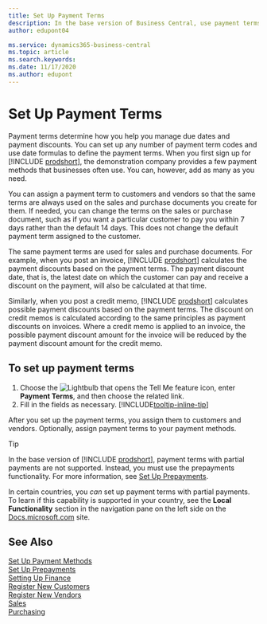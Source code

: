 ```yaml
---
title: Set Up Payment Terms
description: In the base version of Business Central, use payment terms to manage due dates and payment discounts. 
author: edupont04

ms.service: dynamics365-business-central
ms.topic: article
ms.search.keywords:
ms.date: 11/17/2020
ms.author: edupont
---
```

# Set Up Payment Terms

Payment terms determine how you help you manage due dates and payment discounts. You can set up any number of payment term codes and use date formulas to define the payment terms. When you first sign up for [!INCLUDE [prodshort](includes/prodshort.md)], the demonstration company provides a few payment methods that businesses often use. You can, however, add as many as you need.  

You can assign a payment term to customers and vendors so that the same terms are always used on the sales and purchase documents you create for them. If needed, you can change the terms on the sales or purchase document, such as if you want a particular customer to pay you within 7 days rather than the default 14 days. This does not change the default payment term assigned to the customer.

The same payment terms are used for sales and purchase documents. For example, when you post an invoice, [!INCLUDE [prodshort](includes/prodshort.md)] calculates the payment discounts based on the payment terms. The payment discount date, that is, the latest date on which the customer can pay and receive a discount on the payment, will also be calculated at that time.  

Similarly, when you post a credit memo, [!INCLUDE [prodshort](includes/prodshort.md)] calculates possible payment discounts based on the payment terms. The discount on credit memos is calculated according to the same principles as payment discounts on invoices. Where a credit memo is applied to an invoice, the possible payment discount amount for the invoice will be reduced by the payment discount amount for the credit memo.  

## To set up payment terms

1. Choose the ![Lightbulb that opens the Tell Me feature](media/ui-search/search_small.png "Tell me what you want to do") icon, enter **Payment Terms**, and then choose the related link.  
2. Fill in the fields as necessary. [!INCLUDE[tooltip-inline-tip](includes/tooltip-inline-tip_md.md)]  

After you set up the payment terms, you assign them to customers and vendors. Optionally, assign payment terms to your payment methods.  

> [!TIP]
> In the base version of [!INCLUDE [prodshort](includes/prodshort.md)], payment terms with partial payments are not supported. Instead, you must use the prepayments functionality. For more information, see [Set Up Prepayments](finance-set-up-prepayments.md).
>
> In certain countries, you *can* set up payment terms with partial payments. To learn if this capability is supported in your country, see the **Local Functionality** section in the navigation pane on the left side on the [Docs.microsoft.com](about-localization.md) site.

## See Also

[Set Up Payment Methods](finance-payment-methods.md)  
[Set Up Prepayments](finance-set-up-prepayments.md)  
[Setting Up Finance](finance-setup-finance.md)  
[Register New Customers](sales-how-register-new-customers.md)  
[Register New Vendors](purchasing-how-register-new-vendors.md)  
[Sales](sales-manage-sales.md)  
[Purchasing](purchasing-manage-purchasing.md)  

